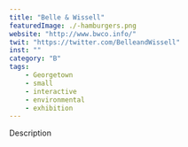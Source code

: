 ```yaml
---
title: "Belle & Wissell"
featuredImage: ./-hamburgers.png
website: "http://www.bwco.info/"
twit: "https://twitter.com/BelleandWissell"
inst: ""
category: "B"
tags:
    - Georgetown
    - small
    - interactive
    - environmental
    - exhibition
---
```


Description
